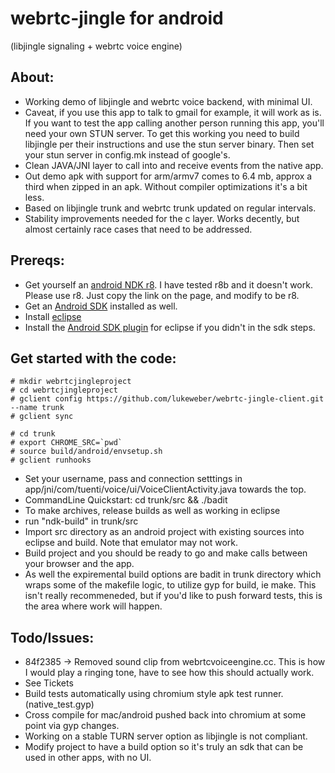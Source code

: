 webrtc-jingle for android 
=============
(libjingle signaling + webrtc voice engine)

About:
---------------------
* Working demo of libjingle and webrtc voice backend, with minimal UI. 
* Caveat, if you use this app to talk to gmail for example, it will work as is. If you want to test the app calling another person running this app, you'll need your own STUN server. To get this working you need to build libjingle per their instructions and use the stun server binary. Then set your stun server in config.mk instead of google's.
* Clean JAVA/JNI layer to call into and receive events from the native app.
* Out demo apk with support for arm/armv7 comes to 6.4 mb, approx a third when zipped in an apk. Without compiler optimizations it's a bit less.
* Based on libjingle trunk and webrtc trunk updated on regular intervals.
* Stability improvements needed for the c layer. Works decently, but almost certainly race cases that need to be addressed.

Prereqs:
---------------------
* Get yourself an [android NDK r8](http://developer.android.com/sdk/ndk/index.html). I have tested r8b and it doesn't work. Please use r8. Just copy the link on the page, and modify to be r8.
* Get an [Android SDK](http://developer.android.com/sdk/installing.html) installed as well.
* Install [eclipse](http://www.eclipse.org/downloads/)
* Install the [Android SDK plugin](http://developer.android.com/sdk/eclipse-adt.html) for eclipse if you didn't in the sdk steps.

Get started with the code:
----------------------
```
# mkdir webrtcjingleproject
# cd webrtcjingleproject
# gclient config https://github.com/lukeweber/webrtc-jingle-client.git --name trunk
# gclient sync

# cd trunk
# export CHROME_SRC=`pwd`
# source build/android/envsetup.sh
# gclient runhooks
```
* Set your username, pass and connection setttings in app/jni/com/tuenti/voice/ui/VoiceClientActivity.java towards the top.
* CommandLine Quickstart: cd trunk/src && ./badit
* To make archives, release builds as well as working in eclipse
* run "ndk-build" in trunk/src
* Import src directory as an android project with existing sources into eclipse and build. Note that emulator may not work. 
* Build project and you should be ready to go and make calls between your browser and the app.
* As well the expiremental build options are badit in trunk directory which wraps some of the makefile logic, to utilize gyp for build, ie make. This isn't really recommeneded, but if you'd like to push forward tests, this is the area where work will happen.

Todo/Issues:
--------------------------
* 84f2385 -> Removed sound clip from webrtcvoiceengine.cc. This is how I would play a ringing tone, have to see how this should actually work.
* See Tickets
* Build tests automatically using chromium style apk test runner. (native_test.gyp)
 * Cross compile for mac/android pushed back into chromium at some point via gyp changes.
* Working on a stable TURN server option as libjingle is not compliant. 
* Modify project to have a build option so it's truly an sdk that can be used in other apps, with no UI.
